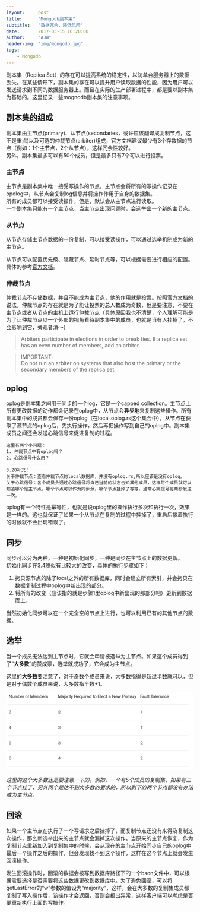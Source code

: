 ```yaml
---
layout:     post
title:      "Mongodb副本集"
subtitle:   "数据冗余，降低风险"
date:       2017-03-15 16:20:00
author:     "AJW"
header-img: "img/mongodb.jpg"
tags:
    - Mongodb
---
```


副本集（Replica Set）的存在可以提高系统的稳定性，以防单台服务器上的数据丢失。在某些情形下，副本集的存在可以提升用户读取数据的性能，因为用户可以发送请求到不同的数据服务器上。而且在实际的生产部署过程中，都是要以副本集为基础的。这里记录一些mognodb副本集的注意事项。

## 副本集的组成
副本集由主节点(primary)、从节点(secondaries，或许应该翻译成复制节点，这不是重点)以及可选的仲裁节点(arbiter)组成，官方文档建议最少有3个存数据的节点（例如：1个主节点，2个从节点），这样冗余性较好。  
另外，副本集最多可以有50个成员，但是最多只有7个可以进行投票。
### 主节点
主节点是副本集中唯一接受写操作的节点，主节点会将所有的写操作记录在opolog中，从节点会复制log信息并将操作作用于自身的数据集。  
所有的成员都可以接受读操作，但是，默认会从主节点进行读取。  
一个副本集只能有一个主节点，当主节点出现问题时，会选举出一个新的主节点。

### 从节点
从节点存储主节点数据的一份复制，可以接受读操作，可以通过选举机制成为新的主节点。

从节点可以配置优先级、隐藏节点、延时节点等，可以根据需要进行相应的配置。具体的参考[官方文档](https://docs.mongodb.com/manual/core/replica-set-secondary/)。

### 仲裁节点
仲裁节点不存储数据，并且不能成为主节点，他的作用就是投票。按照官方文档的说法，仲裁节点的存在就是为了能让投票的总人数成为奇数，但是要注意，不要在主节点或者从节点的主机上运行仲裁节点（具体原因我也不清楚，个人理解可能是为了让仲裁节点以一个外部的视角看待副本集中的成员，也就是当有人挂掉了，不会影响到它，旁观者清～）
>Arbiters participate in elections in order to break ties. If a replica set has an even number of members, add an arbiter.

>IMPORTANT:  
>Do not run an arbiter on systems that also host the primary or the secondary members of the replica set.

## oplog
oplog是副本集之间用于同步的一个log，它是一个capped collection。主节点上所有更改数据的动作都会记录在oplog中，从节点会**异步地**来复制这些操作。所有副本集中的成员都会保存一份oplog（在local.oplog.rs这个集合中），从节点在获取了源节点的oplog后，先执行操作，然后再把操作写到自己的oplog中。副本集成员之间还会发送心跳信号来促进复制的过程。
	
	这里有两个小问题：
	1. 仲裁节点中有oplog吗？
	2. 心跳信号什么用？
	----------------
	3.20补充：  
	关于仲裁节点：查看仲裁节点的local数据库，并没有oplog.rs,所以应该是没有oplog。
	关于心跳信号：各个成员会通过心跳信号将自己当前的状态告知其他成员，这样每个成员就可以知道哪个是主节点，哪个节点可以作为同步源，哪个节点挂掉了等等，通常心跳信号每两秒发送一次。

 
oplog有一个特性是幂等性，也就是说oplog里的操作执行多次和执行一次，效果是一样的。这也就保证了如果一个从节点在复制的过程中挂掉了，重启后接着执行的时候就不会出现错误了。

## 同步
同步可以分为两种，一种是初始化同步，一种是同步在主节点上的数据更新。  
初始化同步在3.4貌似有比较大的改变，具体的执行步骤如下：

1. 拷贝源节点的除了local之外的所有数据库，同时会建立所有索引，并会拷贝在数据复制过程中oplog中新出现的部分。
2. 将所有的改变（应该指的就是步骤1里oplog中新出现的那部分吧）更新到数据库上。

当然初始化同步可以在一个完全空的节点上进行，也可以利用已有的其他节点的数据。

## 选举
当一个成员无法达到主节点时，它就会申请被选举为主节点。如果这个成员得到了“**大多数**”的赞成票，选举就成功了，它会成为主节点。

这里的**大多数**要注意了，对于奇数个成员来说，大多数指得是超过半数就可以，但是对于偶数个成员来说，大多数指半数+1。

![mongo的大多数](/img/in-post/mongo-replica-set-majority.PNG)

*这里的这个大多数还是要注意一下的。例如，一个有5个成员的复制集，如果有三个节点挂了，另外两个是达不到大多数的要求的，所以剩下的两个节点都没有办法成为主节点。*

## 回滚
如果一个主节点在执行了一个写请求之后挂掉了，而复制节点还没有来得及复制这次操作，那么新选举出来的主节点就会漏掉这次操作。当原来的主节点恢复，作为复制节点重新加入到复制集中的时候，会从现在的主节点开始同步自己的oplog中最后一个操作之后的操作，但会发现找不到这个操作，这样在这个节点上就会发生回滚操作。

发生回滚操作时，回滚的数据会被写到数据库路径下的一个bson文件中，可以根据需要选择是否需要将这些数据更改到数据库中。为了避免回滚，可以将getLastError的“w”参数的值设为“majority”，这样，会在大多数的复制集成员都复制了写入操作后，该操作才会返回，否则会报出异常，这样客户端可以考虑是否要重新执行上面的写操作。